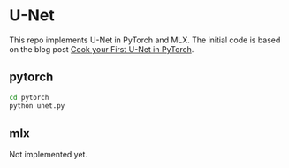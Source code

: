 # U-Net

This repo implements U-Net in PyTorch and MLX. The initial code is based on the blog post [Cook your First U-Net in PyTorch](https://towardsdatascience.com/cook-your-first-u-net-in-pytorch-b3297a844cf3).

## pytorch

```sh
cd pytorch
python unet.py
```

## mlx

Not implemented yet.
